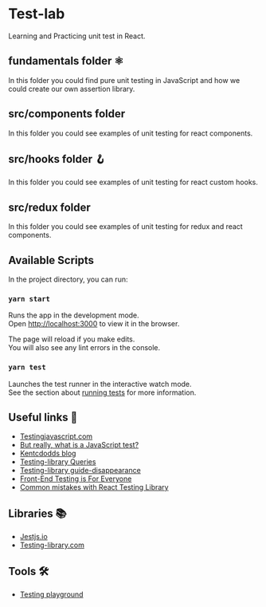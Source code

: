 # Test-lab

Learning and Practicing unit test in React.

## fundamentals folder ⚛️

In this folder you could find pure unit testing in JavaScript
and how we could create our own assertion library.

## src/components folder

In this folder you could see examples of unit testing for react components.

## src/hooks folder 🪝

In this folder you could see examples of unit testing for react custom hooks.

## src/redux folder

In this folder you could see examples of unit testing for redux and react components.

## Available Scripts

In the project directory, you can run:

### `yarn start`

Runs the app in the development mode.\
Open [http://localhost:3000](http://localhost:3000) to view it in the browser.

The page will reload if you make edits.\
You will also see any lint errors in the console.

### `yarn test`

Launches the test runner in the interactive watch mode.\
See the section about [running tests](https://facebook.github.io/create-react-app/docs/running-tests) for more information.

## Useful links 🔗

- [Testingjavascript.com](https://testingjavascript.com/)
- [But really, what is a JavaScript test?](https://kentcdodds.com/blog/but-really-what-is-a-javascript-test)
- [Kentcdodds blog](https://kentcdodds.com/blog?q=testing)
- [Testing-library Queries](https://testing-library.com/docs/queries/about)
- [Testing-library guide-disappearance](https://testing-library.com/docs/guide-disappearance/)
- [Front-End Testing is For Everyone](https://css-tricks.com/front-end-testing-is-for-everyone/)
- [Common mistakes with React Testing Library](https://kentcdodds.com/blog/common-mistakes-with-react-testing-library)

## Libraries 📚

- [Jestjs.io](https://jestjs.io/)
- [Testing-library.com](https://testing-library.com/)

## Tools 🛠️

- [Testing playground](https://chrome.google.com/webstore/detail/testing-playground/hejbmebodbijjdhflfknehhcgaklhano?hl=en)
